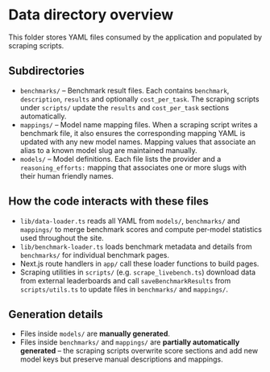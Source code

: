 # Data directory overview

This folder stores YAML files consumed by the application and populated by scraping scripts.

## Subdirectories

- `benchmarks/` – Benchmark result files. Each contains `benchmark`, `description`, `results` and optionally `cost_per_task`. The scraping scripts under `scripts/` update the `results` and `cost_per_task` sections automatically.
- `mappings/` – Model name mapping files. When a scraping script writes a benchmark file, it also ensures the corresponding mapping YAML is updated with any new model names. Mapping values that associate an alias to a known model slug are maintained manually.
- `models/` – Model definitions. Each file lists the provider and a `reasoning_efforts:`
  mapping that associates one or more slugs with their human friendly names.

## How the code interacts with these files

- `lib/data-loader.ts` reads all YAML from `models/`, `benchmarks/` and `mappings/` to merge benchmark scores and compute per‑model statistics used throughout the site.
- `lib/benchmark-loader.ts` loads benchmark metadata and details from `benchmarks/` for individual benchmark pages.
- Next.js route handlers in `app/` call these loader functions to build pages.
- Scraping utilities in `scripts/` (e.g. `scrape_livebench.ts`) download data from external leaderboards and call `saveBenchmarkResults` from `scripts/utils.ts` to update files in `benchmarks/` and `mappings/`.

## Generation details

- Files inside `models/` are **manually generated**.
- Files inside `benchmarks/` and `mappings/` are **partially automatically generated** – the scraping scripts overwrite score sections and add new model keys but preserve manual descriptions and mappings.
